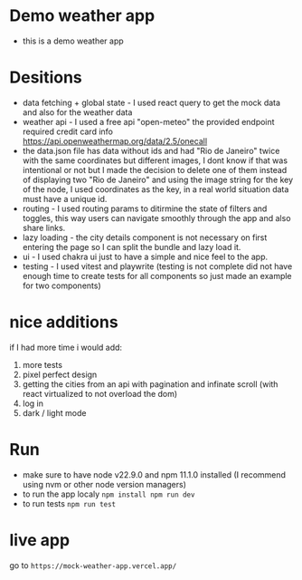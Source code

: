 # Demo weather app

- this is a demo weather app

# Desitions

- data fetching + global state - I used react query to get the mock data and also for the weather data
- weather api - I used a free api "open-meteo" the provided endpoint required credit card info https://api.openweathermap.org/data/2.5/onecall
- the data.json file has data without ids and had "Rio de Janeiro" twice with the same coordinates but different images, I dont know if that was intentional or not but I made the decision to delete one of them instead of displaying two "Rio de Janeiro" and using the image string for the key of the node, I used coordinates as the key, in a real world situation data must have a unique id.
- routing - I used routing params to ditirmine the state of filters and toggles, this way users can navigate smoothly through the app and also share links.
- lazy loading - the city details component is not necessary on first entering the page so I can split the bundle and lazy load it.
- ui - I used chakra ui just to have a simple and nice feel to the app.
- testing - I used vitest and playwrite (testing is not complete did not have enough time to create tests for all components so just made an example for two components)

# nice additions

if I had more time i would add:

1. more tests
2. pixel perfect design
3. getting the cities from an api with pagination and infinate scroll (with react virtualized to not overload the dom)
4. log in
5. dark / light mode



# Run
- make sure to have node v22.9.0 and npm 11.1.0 installed (I recommend using nvm or other node version managers)
- to run the app localy `npm install npm run dev`
- to run tests `npm run test`

# live app 
go to `https://mock-weather-app.vercel.app/`